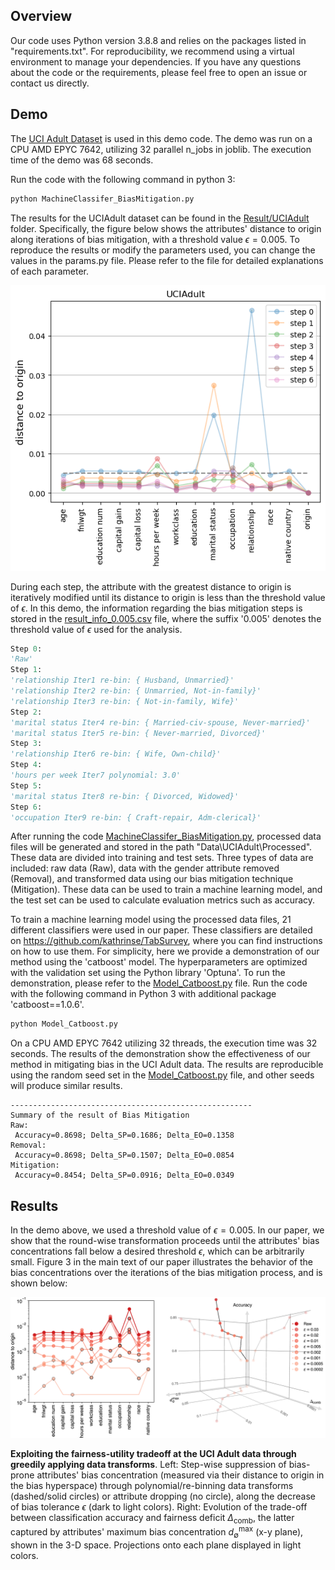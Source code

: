 ## Overview

Our code uses Python version 3.8.8 and relies on the packages listed in "requirements.txt". For reproducibility, we recommend using a virtual environment to manage your dependencies. If you have any questions about the code or the requirements, please feel free to open an issue or contact us directly.

## Demo

The  [UCI Adult Dataset](https://archive.ics.uci.edu/ml/datasets/adult) is used in this demo code. The demo was run on a CPU AMD EPYC 7642, utilizing 32 parallel n_jobs in joblib. The execution time of the demo was 68 seconds.

Run the code with the following command in python 3:

```python
python MachineClassifer_BiasMitigation.py
```

The results for the UCIAdult dataset can be found in the [Result/UCIAdult](https://github.com/zftang/MachineClassifer_BiasMitigation_beta/tree/main/Result/UCIAdult) folder. Specifically, the figure below shows the attributes' distance to origin along iterations of bias mitigation, with a threshold value $\epsilon=0.005$. To reproduce the results or modify the parameters used, you can change the values in the params.py file. Please refer to the file for detailed explanations of each parameter.

![](https://github.com/zftang/MachineClassifer_BiasMitigation_beta/blob/main/Result/UCIAdult/distance2origin_0.005.png)

During each step, the attribute with the greatest distance to origin is iteratively modified until its distance to origin is less than the threshold value of $\epsilon$. In this demo, the information regarding the bias mitigation steps is stored in the [result_info_0.005.csv](https://github.com/zftang/MachineClassifer_BiasMitigation_beta/blob/main/Result/UCIAdult/result_info_0.005.csv) file, where the suffix '0.005' denotes the threshold value of $\epsilon$ used for the analysis.

```python
Step 0:
'Raw'
Step 1:
'relationship Iter1 re-bin: { Husband, Unmarried}'
'relationship Iter2 re-bin: { Unmarried, Not-in-family}'
'relationship Iter3 re-bin: { Not-in-family, Wife}' 
Step 2:
'marital status Iter4 re-bin: { Married-civ-spouse, Never-married}'
'marital status Iter5 re-bin: { Never-married, Divorced}'
Step 3:
'relationship Iter6 re-bin: { Wife, Own-child}'
Step 4:
'hours per week Iter7 polynomial: 3.0'
Step 5:
'marital status Iter8 re-bin: { Divorced, Widowed}'
Step 6:
'occupation Iter9 re-bin: { Craft-repair, Adm-clerical}'

```

After running the code [MachineClassifer_BiasMitigation.py](https://github.com/zftang/MachineClassifer_BiasMitigation_beta/blob/main/MachineClassifer_BiasMitigation.py), processed data files will be generated and stored in the path "Data\UCIAdult\Processed". These data are divided into training and test sets. Three types of data are included: raw data (Raw), data with the gender attribute removed (Removal), and transformed data using our bias mitigation technique (Mitigation). These data can be used to train a machine learning model, and the test set can be used to calculate evaluation metrics such as accuracy.

To train a machine learning model using the processed data files, 21 different classifiers were used in our paper. These classifiers are detailed on https://github.com/kathrinse/TabSurvey, where you can find instructions on how to use them. For simplicity, here we provide a demonstration of our method using the 'catboost' model. The hyperparameters are optimized with the validation set using the Python library 'Optuna'. To run the demonstration, please refer to the [Model_Catboost.py](https://github.com/zftang/MachineClassifer_BiasMitigation_beta/blob/main/Model_Catboost.py) file. Run the code with the following command in Python 3 with additional package 'catboost==1.0.6'.

```python
python Model_Catboost.py
```

On a CPU AMD EPYC 7642 utilizing 32 threads, the execution time was 32 seconds. The results of the demonstration show the effectiveness of our method in mitigating bias in the UCI Adult data. The results are reproducible using the random seed set in the [Model_Catboost.py](https://github.com/zftang/MachineClassifer_BiasMitigation_beta/blob/main/Model_Catboost.py) file, and other seeds will produce similar results. 

```
------------------------------------------------------
Summary of the result of Bias Mitigation
Raw:
 Accuracy=0.8698; Delta_SP=0.1686; Delta_EO=0.1358
Removal:
 Accuracy=0.8698; Delta_SP=0.1507; Delta_EO=0.0854
Mitigation:
 Accuracy=0.8454; Delta_SP=0.0916; Delta_EO=0.0349
```

## Results

In the demo above, we used a threshold value of $\epsilon=0.005$. In our paper, we show that the round-wise transformation proceeds until the attributes' bias concentrations fall below a desired threshold $\epsilon$, which can be arbitrarily small. Figure 3 in the main text of our paper illustrates the behavior of the bias concentrations over the iterations of the bias mitigation process, and is shown below:

![](https://github.com/zftang/MachineClassifer_BiasMitigation_beta/blob/main/Result/UCIAdult/Figure3.png)

**Exploiting the fairness-utility tradeoff at the UCI Adult data through greedily applying data transforms**. Left: Step-wise suppression of bias-prone attributes' bias concentration (measured via their distance to origin in the bias hyperspace) through polynomial/re-binning data transforms (dashed/solid circles) or attribute dropping (no circle), along the decrease of bias tolerance $\epsilon$ (dark to light colors). Right: Evolution of the trade-off between classification accuracy and fairness deficit $\Delta_{\mathrm{comb}}$, the latter captured by attributes' maximum bias concentration $d_{\emptyset}^{\text{max}}$ (x-y plane), shown in the 3-D space. Projections onto each plane displayed in light colors.







